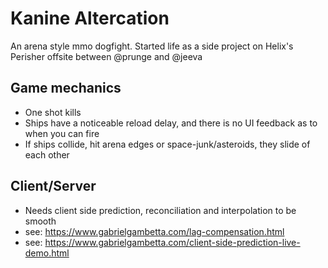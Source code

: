 # Kanine Altercation

An arena style mmo dogfight. Started life as a side project on Helix's Perisher offsite between @prunge and @jeeva

## Game mechanics

 - One shot kills
 - Ships have a noticeable reload delay, and there is no UI feedback as to when you can fire
 - If ships collide, hit arena edges or space-junk/asteroids, they slide of each other

## Client/Server
 - Needs client side prediction, reconciliation and interpolation to be smooth
 - see: https://www.gabrielgambetta.com/lag-compensation.html
 - see: https://www.gabrielgambetta.com/client-side-prediction-live-demo.html
